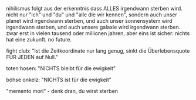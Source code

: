 
nihilismus folgt aus der erkenntnis
dass ALLES irgendwann sterben wird.
nicht nur "ich" und "du" und "alle die wir kennen",
sondern auch unser planet wird irgendwann sterben,
und auch unser sonnensystem wird irgendwann sterben,
und auch unsere galaxie wird irgendwann sterben.
zwar erst in vielen tausend oder millionen jahren,
aber eins ist sicher: nichts hat eine zukunft. no future.

fight club:
"Ist die Zeitkoordinate nur lang genug,
sinkt die Überlebensquote FÜR JEDEN auf Null."

toten hosen:
"NICHTS bleibt für die ewigkeit"

böhse onkelz:
"NICHTS ist für die ewigkeit"

"memento mori" - denk dran, du wirst sterben